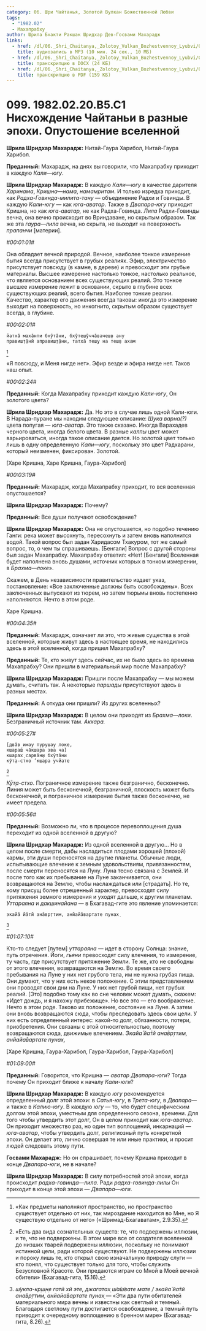 ```yaml
---
category: 06. Шри Чайтанья, Золотой Вулкан Божественной Любви
tags:
  - "1982.02"
  - Махапрабху
author: Шрила Бхакти Ракшак Шридхар Дев-Госвами Махарадж
links:
  - href: /dl/06._Shri_Chaitanya,_Zolotoy_Vulkan_Bozhestvennoy_Lyubvi/099_1982.02.20.B5.C1_SridharMj_Nishozhdenie_Chajtani_v_raznye_jepohi___Opustoshenie_vselennoj.mp3
    title: аудиозапись в MP3 (10 мин. 24 сек., 10 МБ)
  - href: /dl/06._Shri_Chaitanya,_Zolotoy_Vulkan_Bozhestvennoy_Lyubvi/099_1982.02.20.B5.C1_SridharMj_Nishozhdenie_Chajtani_v_raznye_jepohi___Opustoshenie_vselennoj.docx
    title: транскрипцию в DOCX (24 КБ)
  - href: /dl/06._Shri_Chaitanya,_Zolotoy_Vulkan_Bozhestvennoy_Lyubvi/099_1982.02.20.B5.C1_SridharMj_Nishozhdenie_Chajtani_v_raznye_jepohi___Opustoshenie_vselennoj.pdf
    title: транскрипцию в PDF (159 КБ)
---
```


# 099. 1982.02.20.В5.С1 Нисхождение Чайтаньи в разные эпохи. Опустошение вселенной

**Шрила Шридхар Махарадж:** Нитай-Гаура Харибол, Нитай-Гаура Харибол.

**Преданный:** Махарадж, на днях вы говорили, что Махапрабху приходит в каждую *Кали*—*югу*.

**Шрила Шридхар Махарадж:** В каждую *Кали*—*югу* в качестве дарителя *Харинама*, *Кришна*—*нама*, *намамритам*. И только изредка приходит, как *Радха-Говинда-милита-тану* — объединение Радхи и Говинды. В каждую *Кали-югу* — как *юга-аватар*. Также в *Двапара-югу* приходит Кришна, но как *юга-аватар,* не как Радха-Говинда. *Лила* Радхи-Говинды вечна, она вечно происходит во Вриндаване, но скрытым образом. Так же эта *гаура*—*лила* вечна, но скрыта, не выходит на поверхность *прапанчи* [материи].

*#00:01:01#*

Она обладает вечной природой. Вечное, наиболее тонкое измерение бытия всегда присутствует в грубых реалиях. Эфир, электричество присутствует повсюду (в камне, в дереве) и превосходит эти грубые материалы. Высшее измерение настолько тонкое, настолько реальное, что является основанием всех существующих реалий. Это тонкое высшее измерение лежит в основании, скрыто в глубине всех существующих реалий, всего бытия. Наиболее тонкие реалии. Качество, характер его движения всегда таковы: иногда это измерение выходит на поверхность, но инкогнито, скрытым образом существует всегда, в глубине.

*#00:02:01#*

    йатха̄ маха̄нти бхӯта̄ни, бхӯтеш̣ӯчча̄вачеш̣в ану
    правиш̣т̣а̄нй аправиш̣т̣а̄ни, татха̄ теш̣у на теш̣в ахам
[^_ftn1]

«Я повсюду, и Меня нигде нет». Эфир везде и эфира нигде нет. Таков наш опыт.

*#00:02:24#*

**Преданный:** Когда Махапрабху приходит каждую *Кали-югу*, Он золотого цвета?

**Шрила Шридхар Махарадж:** Да. Но это в случае лишь одной Кали-юги. В Нарада-пуране мы находим следующее описание: *Шука* *варна(?)* цвета попугая — *юга-аватар*. Это также сказано. Иногда Варахадев черного цвета, иногда белого цвета. В разные *калпы* цвет может варьироваться, иногда такое описание дается. Но золотой цвет только лишь в одну определенную *Кали*—*югу*, поскольку это цвет Радхарани, который неизменен, фиксирован. Золотой.

[Харе Кришна, Харе Кришна, Гаура-Харибол]

*#00:03:19#*

**Преданный:** Махарадж, когда Махапрабху приходит, то вся вселенная опустошается?

**Шрила Шридхар Махарадж:** Почему?

**Преданный:** Все души получают освобождение?

**Шрила Шридхар Махарадж:** Она не опустошается, но подобно течению Ганги: река может высохнуть, пересохнуть и затем вновь наполнится водой. Такой вопрос был задан Харидасом Тхакуром, тот же самый вопрос, то, о чем ты спрашиваешь. [Бенгали] Вопрос с другой стороны был задан Махапрабху. Махапрабху ответил: «Нет! [Бенгали] Вселенная будет наполнена вновь душами, источник которых в тонком измерении, в *Брахма*—*локе*».

Скажем, в День независимости правительство издает указ, постановление: «Все заключенные должны быть освобождены». Всех заключенных выпускают из тюрем, но затем тюрьмы вновь постепенно наполняются. Нечто в этом роде.

Харе Кришна.

*#00:04:35#*

**Преданный:** Махарадж, означает ли это, что живые существа в этой вселенной, которые живут здесь в настоящее время, не находились здесь в этой вселенной, когда пришел Махапрабху?

**Преданный:** Те, кто живут здесь сейчас, их не было здесь во времена Махапрабху? Они пришли в материальный мир после Махапрабху?

**Шрила Шридхар Махарадж:** Пришли после Махапрабху — мы можем думать, считать так. А некоторые *паршады* присутствуют здесь в разных местах.

**Преданный:** А откуда они пришли? Из других вселенных?

**Шрила Шридхар Махарадж:** В целом они приходят из *Брахма*—*локи*. Безграничный источник там. *Акхара.*

*#00:05:27#*

    [два̄в имау пурушау локе,
    кшараш́ ча̄кшара эва ча]
    кшарах̣ сарва̄н̣и бхӯта̄ни
    кӯт̣а-стхо ’кшара учйате
[^_ftn2]

*Кӯт̣а-стхо*. Пограничное измерение также безгранично, бесконечно. Линия может быть бесконечной, безграничной, плоскость может быть бесконечной, и пограничное измерение бытия также бесконечно, не имеет предела.

*#00:05:56#*

**Преданный:** Возможно ли, что в процессе перевоплощения душа переходит из одной вселенной в другую?

**Шрила Шридхар Махарадж:** Из одной вселенной в другую… Но в целом после смерти, дабы насладиться плодами хорошей (плохой) кармы, эти души переносятся на другие планеты. Обычные люди, испытывающие влечение к земным удовольствиям, привязанностям, после смерти переносятся на Луну. Луна тесно связана с Землей. И после того как их пребывание на Луне заканчивается, они возвращаются на Землю, чтобы наслаждаться или [страдать]. Но те, кому присущ более отрешенный характер, превосходят силу притяжения земного измерения и уходят дальше, к другим планетам. *Уттараяна* и *дакшинайана* — в Бхагавад-гите это явление упоминается:

    экайа̄ йа̄тй ана̄вр̣ттим, анйайа̄вартате пунах̣
[^_ftn3]

*#01:07:10#*

Кто-то следует [путем] *уттараяна* — идет в сторону Солнца: знание, путь отречения. Йоги, *гьяни* превосходят силу влечения, то измерение, ту часть, где присутствует притяжение Земли. Те же, кто не свободны от этого влечения, возвращаются на Землю. Во время своего пребывания на Луне у них нет грубого тела, им не нужна грубая пища. Они думают, что у них есть некое положение. С этим представлением они проводят свои дни на Луне. У них нет грубой пищи, нет грубых реалий. [Это] подобно тому как во сне человек может думать, скажем: «Идет дождь, и я нахожу прибежище». Но все это — его воображение. Нечто в этом роде. Таково их положение, состояние на Луне. А затем они вновь возвращаются сюда, чтобы преследовать здесь свои цели. У них есть определенный интерес: какой-то долг, обязанности, потери, приобретения. Они связаны с этой относительностью, поэтому возвращаются сюда, движимые влечением. *Экайа̄ йа̄тй ана̄вр̣ттим, анйайа̄вартате пунах̣*.

[Харе Кришна, Гаура-Харибол, Гаура-Харибол, Гаура-Харибол]

*#01:09:00#*

**Преданный:** Говорится, что Кришна — *аватар* *Двапара-юги*? Тогда почему Он приходит ближе к началу *Кали-юги*?

**Шрила Шридхар Махарадж:** В каждую *югу* рекомендуется определенный долг этой эпохи: в *Сатья-югу*, в *Трета-югу*, в *Двапара*— и также в *Калию-югу*. В каждую *югу* — то, что будет специфическим долгом этой эпохи, уместным для определенного сезона, времени. Для того чтобы утвердить этот долг, Он в целом приходит как *юга-аватар*. Он приходит множество раз, но один тип воплощений, инкарнаций — *юга-аватар*, чтобы утвердить долг, религиозный путь конкретной эпохи. Он делает это, лично совершая те или иные практики, и просит людей следовать этому пути.

**Госвами Махарадж:** Но он спрашивает, почему Кришна приходит в конце *Двапара-юги*, не в начале?

**Шрила Шридхар Махарадж:** В силу потребностей этой эпохи, когда происходит *радха-говинда*—*лила*. Ради *радха-говинда-лилы* Он приходит в конце этой эпохи — *Двапара*—*юги*.



[^_ftn1]: «Как предметы наполняют пространство, но пространство существует отдельно от них, так мироздание находится во Мне, но Я существую отдельно от него» («Шримад-Бхагаватам», 2.9.35).

[^_ftn2]: «Есть два вида сознательных существ: те, что подвержены иллюзии, и те, что не подвержены. В этом мире все от создателя вселенной до низших тварей подвержены иллюзии, поскольку не понимают истинной цели, ради которой существуют. Не подвержены иллюзии и пороку лишь те, кто открыл свою изначальную природу слуги — кто понял, что существует только для того, чтобы служить Безусловной Красоте. Они предаются играм со Мной в Моей вечной обители» (Бхагавад-гита, 15.16).

[^_ftn3]: *ш́укла-кр̣ш̣н̣е гатӣ хй эте, джагатах̣ ш́а̄ш́вате мате / экайа̄ йа̄тй ана̄вр̣ттим, анйайа̄вартате пунах̣* — «Эти два пути обитателей материального мира вечны и известны как светлый и темный. Благодаря светлому пути достигается освобождение, а темный путь приводит к очередному воплощению в бренном мире» (Бхагавад-гита, 8.26).

